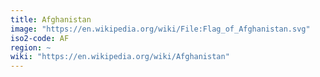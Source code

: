 ```yaml
---
title: Afghanistan
image: "https://en.wikipedia.org/wiki/File:Flag_of_Afghanistan.svg"
iso2-code: AF
region: ~
wiki: "https://en.wikipedia.org/wiki/Afghanistan"
---
```

